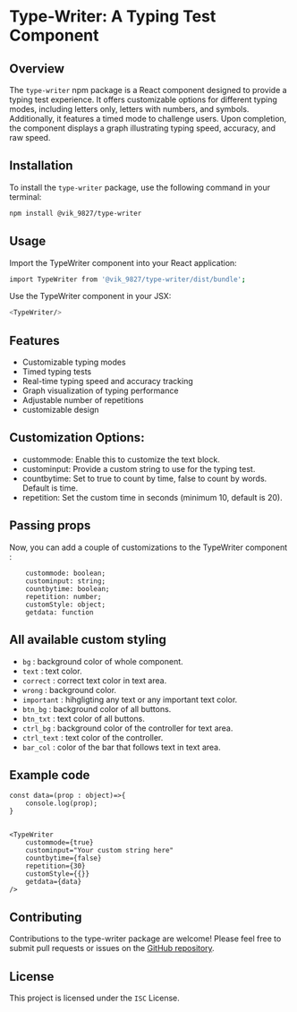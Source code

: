 # Type-Writer: A Typing Test Component

## Overview

The `type-writer` npm package is a React component designed to provide a typing test experience. It offers customizable options for different typing modes, including letters only, letters with numbers, and symbols. Additionally, it features a timed mode to challenge users. Upon completion, the component displays a graph illustrating typing speed, accuracy, and raw speed.

## Installation

To install the `type-writer` package, use the following command in your terminal:

```bash
npm install @vik_9827/type-writer
```
## Usage

Import the TypeWriter component into your React application:

```bash
import TypeWriter from '@vik_9827/type-writer/dist/bundle';
```

Use the TypeWriter component in your JSX:

```bash
<TypeWriter/>
```
## Features
* Customizable typing modes
* Timed typing tests
* Real-time typing speed and accuracy tracking
* Graph visualization of typing performance
* Adjustable number of repetitions
* customizable design

## Customization Options:
* custommode: Enable this to customize the text block.
* custominput: Provide a custom string to use for the typing test.
* countbytime: Set to true to count by time, false to count by words. Default is time.
* repetition: Set the custom time in seconds (minimum 10, default is 20).


## Passing props
Now, you can add a couple of customizations to the TypeWriter component :

```
    custommode: boolean;
    custominput: string;
    countbytime: boolean;
    repetition: number;
    customStyle: object;
    getdata: function
```

## All available custom styling

* ```bg``` : background color of whole component.
* ```text``` : text color.
* ```correct``` : correct text color in text area. 
* ```wrong``` : background color.
* ```important``` : hihgligting any text or any important text color.
* ```btn_bg``` : background color of all buttons.
* ```btn_txt``` : text color of all buttons.
* ```ctrl_bg``` : background color of the controller for text area.
* ```ctrl_text``` : text color of the controller.
* ```bar_col``` : color of the bar that follows text in text area.

## Example code 


```
const data=(prop : object)=>{
    console.log(prop);
}


<TypeWriter
    custommode={true}
    custominput="Your custom string here"
    countbytime={false}
    repetition={30}
    customStyle={{}}
    getdata={data}
/>
```


## Contributing
Contributions to the type-writer package are welcome! Please feel free to submit pull requests or issues on the [GitHub repository](https://github.com/some-coder-whowantstocode/type-writer-package).

## License
This project is licensed under the ``` ISC ``` License.
